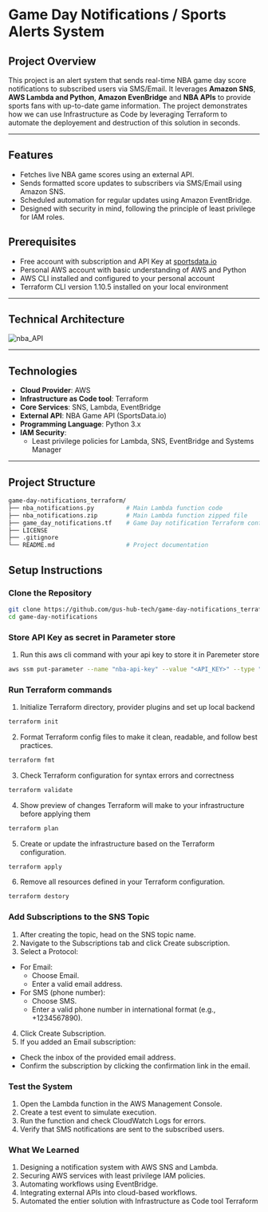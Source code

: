 # Game Day Notifications / Sports Alerts System

## **Project Overview**
This project is an alert system that sends real-time NBA game day score notifications to subscribed users via SMS/Email. It leverages **Amazon SNS**, **AWS Lambda and Python**, **Amazon EvenBridge** and **NBA APIs** to provide sports fans with up-to-date game information. The project demonstrates how we can use Infrastructure as Code by leveraging Terraform to automate the deployement and destruction of this solution in seconds.

---

## **Features**
- Fetches live NBA game scores using an external API.
- Sends formatted score updates to subscribers via SMS/Email using Amazon SNS.
- Scheduled automation for regular updates using Amazon EventBridge.
- Designed with security in mind, following the principle of least privilege for IAM roles.

## **Prerequisites**
- Free account with subscription and API Key at [sportsdata.io](https://sportsdata.io/)
- Personal AWS account with basic understanding of AWS and Python
- AWS CLI installed and configured to your personal account
- Terraform CLI version 1.10.5 installed on your local environment

---

## **Technical Architecture**
![nba_API](https://github.com/user-attachments/assets/5e19635e-0685-4c07-9601-330f7d1231f9)


---


## **Technologies**
- **Cloud Provider**: AWS
- **Infrastructure as Code tool**: Terraform
- **Core Services**: SNS, Lambda, EventBridge
- **External API**: NBA Game API (SportsData.io)
- **Programming Language**: Python 3.x
- **IAM Security**:
  - Least privilege policies for Lambda, SNS, EventBridge and Systems Manager

---

## **Project Structure**
```bash
game-day-notifications_terraform/
├── nba_notifications.py         # Main Lambda function code
├── nba_notifications.zip        # Main Lambda function zipped file
├── game_day_notifications.tf    # Game Day notification Terraform config file
├── LICENSE                     
├── .gitignore
└── README.md                    # Project documentation
``` 

## **Setup Instructions**

### **Clone the Repository**
```bash
git clone https://github.com/gus-hub-tech/game-day-notifications_terraform.git
cd game-day-notifications
```

### **Store API Key as secret in Parameter store**
1. Run this aws cli command with your api key to store it in Paremeter store
```bash
aws ssm put-parameter --name "nba-api-key" --value "<API_KEY>" --type "SecureString"
```

### **Run Terraform commands**
1. Initialize Terraform directory, provider plugins and set up local backend
```bash
terraform init
```
2. Format Terraform config files to make it clean, readable, and follow best practices.
```bash
terraform fmt
```
3. Check Terraform configuration for syntax errors and correctness
```bash
terraform validate
```
4. Show preview of changes Terraform will make to your infrastructure before applying them
```bash
terraform plan
```
5. Create or update the infrastructure based on the Terraform configuration.
```bash
terraform apply
```
6. Remove all resources defined in your Terraform configuration.
```bash
terraform destory
```

### **Add Subscriptions to the SNS Topic**
1. After creating the topic, head on the SNS topic name.
2. Navigate to the Subscriptions tab and click Create subscription.
3. Select a Protocol:
- For Email:
  - Choose Email.
  - Enter a valid email address.
- For SMS (phone number):
  - Choose SMS.
  - Enter a valid phone number in international format (e.g., +1234567890).

4. Click Create Subscription.
5. If you added an Email subscription:
- Check the inbox of the provided email address.
- Confirm the subscription by clicking the confirmation link in the email.

### **Test the System**
1. Open the Lambda function in the AWS Management Console.
2. Create a test event to simulate execution.
3. Run the function and check CloudWatch Logs for errors.
4. Verify that SMS notifications are sent to the subscribed users.

### **What We Learned**
1. Designing a notification system with AWS SNS and Lambda.
2. Securing AWS services with least privilege IAM policies.
3. Automating workflows using EventBridge.
4. Integrating external APIs into cloud-based workflows.
5. Automated the entier solution with Infrastructure as Code tool Terraform

